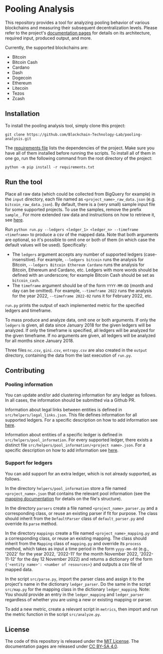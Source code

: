 # Pooling Analysis

This repository provides a tool for analyzing pooling behavior of various blockchains and measuring their subsequent
decentralization levels. Please refer to the project's
[documentation pages](https://blockchain-technology-lab.github.io/pooling-analysis/) for details on its architecture,
required input, produced output, and more.

Currently, the supported blockchains are:
- Bitcoin
- Bitcoin Cash
- Cardano
- Dash
- Dogecoin
- Ethereum
- Litecoin
- Tezos
- Zcash

## Installation 

To install the pooling analysis tool, simply clone this project:

    git clone https://github.com/Blockchain-Technology-Lab/pooling-analysis.git

The [requirements file](requirements.txt) lists the dependencies of the project.
Make sure you have all of them installed before running the scripts. To install
all of them in one go, run the following command from the root directory of the
project:

    python -m pip install -r requirements.txt

## Run the tool

Place all raw data (which could be collected from BigQuery for example) in the `input` directory, each file named as
`<project_name>_raw_data.json` (e.g. `bitcoin_raw_data.json`). By default, there
is a (very small) sample input file for some supported projects. To use the
samples, remove the prefix `sample_`. For more extended raw data and instructions on how to retrieve it, see
[here](https://blockchain-technology-lab.github.io/pooling-analysis/data/).

Run `python run.py --ledgers <ledger_1> <ledger_n> --timeframe <timeframe>` to produce a csv of the mapped data.
Note that both arguments are optional, so it's possible to omit one or both of them (in which case the default values
will be used). Specifically:

- The `ledgers` argument accepts any number of supported ledgers (case-insensitive). 
For example, `--ledgers bitcoin` runs the analysis for Bitcoin, `--ledgers Bitcoin Ethereum Cardano` runs the analysis 
for Bitcoin, Ethereum and Cardano, etc. Ledgers with  more words should be defined with an underscore; for example 
Bitcoin Cash should be set as `bitcoin_cash`.
- The `timeframe` argument should be of the form `YYYY-MM-DD` (month and day can be omitted). 
For example,  `--timeframe 2022` runs the analysis for the year 2022, `--timeframe 2022-02` runs it for February 2022, 
etc.

`run.py` prints the output of each implemented metric for the specified ledgers and timeframe.

To mass produce and analyze data, omit one or both arguments. If only the
`ledgers` is given, all data since January 2018 for the given ledgers will be
analyzed. If only the timeframe is specified, all ledgers will be analyzed for
the given timeframe. If no arguments are given, all ledgers will be analyzed for
all months since January 2018.

Three files `nc.csv`, `gini.csv`, `entropy.csv` are also created in the `output` directory, containing the data from the 
last execution of `run.py`.

## Contributing

### Pooling information

You can update and/or add clustering information for any ledger as follows. In
all cases, the information should be submitted via a Github PR.

Information about legal links between entities is defined in
`src/helpers/legal_links.json`. This file defines information for all supported
ledgers. For a specific description on how to add information see
[here](https://github.com/Blockchain-Technology-Lab/pooling-analysis/tree/main/src/helpers).

Information about entities of a specific ledger is defined in
`src/helpers/pool_information`. For every supported ledger, there exists a
distinct file `src/helpers/pool_information/<project name>.json`. For a
specific description on how to add information see
[here](https://github.com/Blockchain-Technology-Lab/pooling-analysis/tree/main/src/helpers/pool_information).

### Support for ledgers

You can add support for an extra ledger, which is not already supported, as
follows.

In the directory `helpers/pool_information` store a file named `<project_name>.json` that contains the relevant pool
information (see the [mapping documentation](https://blockchain-technology-lab.github.io/pooling-analysis/mappings/)
for details on the file's structure).

In the directory `parsers` create a file named `<project_name>_parser.py` and a corresponding class, or reuse an
existing parser if fit for purpose. The class should inherit from the `DefaultParser` class of `default_parser.py`
and override its `parse` method.

In the directory `mappings` create a file named `<project_name>_mapping.py` and a corresponding class, or reuse an
existing mapping. The class should inherit from the `Mapping` class of `mapping.py` and override its `process` method,
which takes as input a time period in the form `yyyy-mm-dd` (e.g., '2022' for the year 2022, '2022-11' for the month
November 2022, '2022-11-12' for the day 12 November 2022) and returns a dictionary of the form
`{'<entity name>': <number of resources>}` and outputs a csv file of mapped data.

In the script `src/parse.py`, import the parser class and assign it to the project's name in the
dictionary `ledger_parser`. Do the same in the script `src/map.py` for the
mapping class in the dictionary `ledger_mapping`.
Note: You should provide an entry in the `ledger_mapping` and `ledger_parser` regardless of whether you are using a new or existing mapping or parser.

To add a new metric, create a relevant script in `metrics`, then import and run the metric function in the script `src/analyze.py`.

## License

The code of this repository is released under the [MIT License](https://github.com/Blockchain-Technology-Lab/pooling-analysis/blob/main/LICENSE).
The documentation pages are released under [CC BY-SA 4.0](https://creativecommons.org/licenses/by-sa/4.0/).
